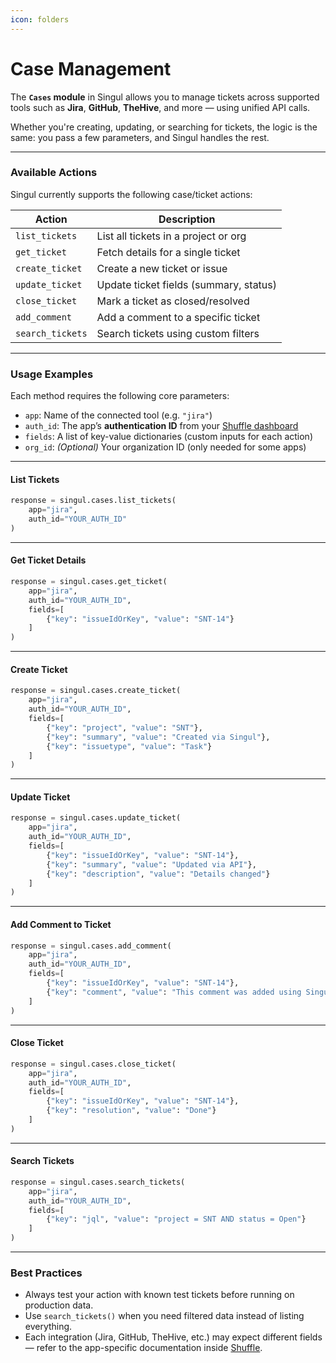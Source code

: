 ```yaml
---
icon: folders
---
```


# Case Management

The **`Cases` module** in Singul allows you to manage tickets across supported tools such as **Jira**, **GitHub**, **TheHive**, and more — using unified API calls.

Whether you're creating, updating, or searching for tickets, the logic is the same: you pass a few parameters, and Singul handles the rest.

***

### Available Actions

Singul currently supports the following case/ticket actions:

| Action           | Description                            |
| ---------------- | -------------------------------------- |
| `list_tickets`   | List all tickets in a project or org   |
| `get_ticket`     | Fetch details for a single ticket      |
| `create_ticket`  | Create a new ticket or issue           |
| `update_ticket`  | Update ticket fields (summary, status) |
| `close_ticket`   | Mark a ticket as closed/resolved       |
| `add_comment`    | Add a comment to a specific ticket     |
| `search_tickets` | Search tickets using custom filters    |

***

### Usage Examples

Each method requires the following core parameters:

* `app`: Name of the connected tool (e.g. `"jira"`)
* `auth_id`: The app’s **authentication ID** from your [Shuffle dashboard](https://shuffler.io/)
* `fields`: A list of key-value dictionaries (custom inputs for each action)
* `org_id`: _(Optional)_ Your organization ID (only needed for some apps)

***

#### List Tickets

```python
response = singul.cases.list_tickets(
    app="jira",
    auth_id="YOUR_AUTH_ID"
)
```

***

#### Get Ticket Details

```python
response = singul.cases.get_ticket(
    app="jira",
    auth_id="YOUR_AUTH_ID",
    fields=[
        {"key": "issueIdOrKey", "value": "SNT-14"}
    ]
)
```

***

#### Create Ticket

```python
response = singul.cases.create_ticket(
    app="jira",
    auth_id="YOUR_AUTH_ID",
    fields=[
        {"key": "project", "value": "SNT"},
        {"key": "summary", "value": "Created via Singul"},
        {"key": "issuetype", "value": "Task"}
    ]
)
```

***

#### Update Ticket

```python
response = singul.cases.update_ticket(
    app="jira",
    auth_id="YOUR_AUTH_ID",
    fields=[
        {"key": "issueIdOrKey", "value": "SNT-14"},
        {"key": "summary", "value": "Updated via API"},
        {"key": "description", "value": "Details changed"}
    ]
)
```

***

#### Add Comment to Ticket

```python
response = singul.cases.add_comment(
    app="jira",
    auth_id="YOUR_AUTH_ID",
    fields=[
        {"key": "issueIdOrKey", "value": "SNT-14"},
        {"key": "comment", "value": "This comment was added using Singul."}
    ]
)
```

***

#### Close Ticket

```python
response = singul.cases.close_ticket(
    app="jira",
    auth_id="YOUR_AUTH_ID",
    fields=[
        {"key": "issueIdOrKey", "value": "SNT-14"},
        {"key": "resolution", "value": "Done"}
    ]
)
```

***

#### Search Tickets

```python
response = singul.cases.search_tickets(
    app="jira",
    auth_id="YOUR_AUTH_ID",
    fields=[
        {"key": "jql", "value": "project = SNT AND status = Open"}
    ]
)
```

***

### Best Practices

* Always test your action with known test tickets before running on production data.
* Use `search_tickets()` when you need filtered data instead of listing everything.
* Each integration (Jira, GitHub, TheHive, etc.) may expect different fields — refer to the app-specific documentation inside [Shuffle](https://shuffler.io/search?tab=apps).
